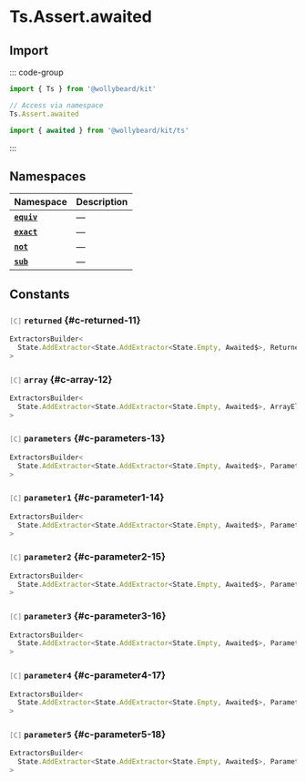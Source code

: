 # Ts.Assert.awaited

## Import

::: code-group

```typescript [Namespace]
import { Ts } from '@wollybeard/kit'

// Access via namespace
Ts.Assert.awaited
```

```typescript [Barrel]
import { awaited } from '@wollybeard/kit/ts'
```

:::

## Namespaces

| Namespace                                   | Description |
| ------------------------------------------- | ----------- |
| [**`equiv`**](/api/ts/assert/awaited/equiv) | —           |
| [**`exact`**](/api/ts/assert/awaited/exact) | —           |
| [**`not`**](/api/ts/assert/awaited/not)     | —           |
| [**`sub`**](/api/ts/assert/awaited/sub)     | —           |

## Constants

### <span style="opacity: 0.6; font-weight: normal; font-size: 0.85em;">`[C]`</span> `returned`<SourceLink inline href="https://github.com/jasonkuhrt/kit/blob/main/./src/utils/ts/assert/builder-generated/awaited/$$.ts#L11" /> {#c-returned-11}

```typescript
ExtractorsBuilder<
  State.AddExtractor<State.AddExtractor<State.Empty, Awaited$>, Returned>
>
```

### <span style="opacity: 0.6; font-weight: normal; font-size: 0.85em;">`[C]`</span> `array`<SourceLink inline href="https://github.com/jasonkuhrt/kit/blob/main/./src/utils/ts/assert/builder-generated/awaited/$$.ts#L12" /> {#c-array-12}

```typescript
ExtractorsBuilder<
  State.AddExtractor<State.AddExtractor<State.Empty, Awaited$>, ArrayElement>
>
```

### <span style="opacity: 0.6; font-weight: normal; font-size: 0.85em;">`[C]`</span> `parameters`<SourceLink inline href="https://github.com/jasonkuhrt/kit/blob/main/./src/utils/ts/assert/builder-generated/awaited/$$.ts#L13" /> {#c-parameters-13}

```typescript
ExtractorsBuilder<
  State.AddExtractor<State.AddExtractor<State.Empty, Awaited$>, Parameters$>
>
```

### <span style="opacity: 0.6; font-weight: normal; font-size: 0.85em;">`[C]`</span> `parameter1`<SourceLink inline href="https://github.com/jasonkuhrt/kit/blob/main/./src/utils/ts/assert/builder-generated/awaited/$$.ts#L14" /> {#c-parameter1-14}

```typescript
ExtractorsBuilder<
  State.AddExtractor<State.AddExtractor<State.Empty, Awaited$>, Parameter1>
>
```

### <span style="opacity: 0.6; font-weight: normal; font-size: 0.85em;">`[C]`</span> `parameter2`<SourceLink inline href="https://github.com/jasonkuhrt/kit/blob/main/./src/utils/ts/assert/builder-generated/awaited/$$.ts#L15" /> {#c-parameter2-15}

```typescript
ExtractorsBuilder<
  State.AddExtractor<State.AddExtractor<State.Empty, Awaited$>, Parameter2>
>
```

### <span style="opacity: 0.6; font-weight: normal; font-size: 0.85em;">`[C]`</span> `parameter3`<SourceLink inline href="https://github.com/jasonkuhrt/kit/blob/main/./src/utils/ts/assert/builder-generated/awaited/$$.ts#L16" /> {#c-parameter3-16}

```typescript
ExtractorsBuilder<
  State.AddExtractor<State.AddExtractor<State.Empty, Awaited$>, Parameter3>
>
```

### <span style="opacity: 0.6; font-weight: normal; font-size: 0.85em;">`[C]`</span> `parameter4`<SourceLink inline href="https://github.com/jasonkuhrt/kit/blob/main/./src/utils/ts/assert/builder-generated/awaited/$$.ts#L17" /> {#c-parameter4-17}

```typescript
ExtractorsBuilder<
  State.AddExtractor<State.AddExtractor<State.Empty, Awaited$>, Parameter4>
>
```

### <span style="opacity: 0.6; font-weight: normal; font-size: 0.85em;">`[C]`</span> `parameter5`<SourceLink inline href="https://github.com/jasonkuhrt/kit/blob/main/./src/utils/ts/assert/builder-generated/awaited/$$.ts#L18" /> {#c-parameter5-18}

```typescript
ExtractorsBuilder<
  State.AddExtractor<State.AddExtractor<State.Empty, Awaited$>, Parameter5>
>
```
